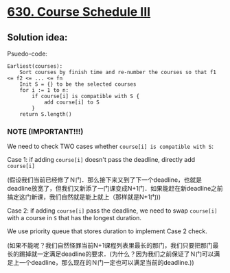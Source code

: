 # [630. Course Schedule III](https://leetcode.com/problems/course-schedule-iii/)

## Solution idea:

Psuedo-code:

```
Earliest(courses):
    Sort courses by finish time and re-number the courses so that f1 <= f2 <= ... <= fn
    Init S = {} to be the selected courses
    for i := 1 to n:
        if course[i] is compatible with S {
            add course[i] to S
        }
    return S.length()
```

### NOTE (IMPORTANT!!!)

We need to check TWO cases whether `course[i] is compatible with S`:

Case 1: if adding `course[i]` doesn't pass the deadline, directly add `course[i]`

(假设我们当前已经修了Ｎ门．那么接下来又到了下一个deadline，也就是deadline放宽了，但我们又新添了一门课变成N+1门．如果能赶在新deadline之前搞定这门新课，我们自然就是能上就上（那样就是N+1门))

Case 2: if adding `course[i]` pass the deadline, we need to swap `course[i]` with a course in `S` that has the longest duration.

We use priority queue that stores duration to implement Case 2 check.

(如果不能呢？我们自然怪罪当前N+1课程列表里最长的那门，我们只要把那门最长的踢掉就一定满足deadline的要求．(为什么？因为我们之前保证了Ｎ门可以满足上一个deadline，那么现在的Ｎ门一定也可以满足当前的deadline.))